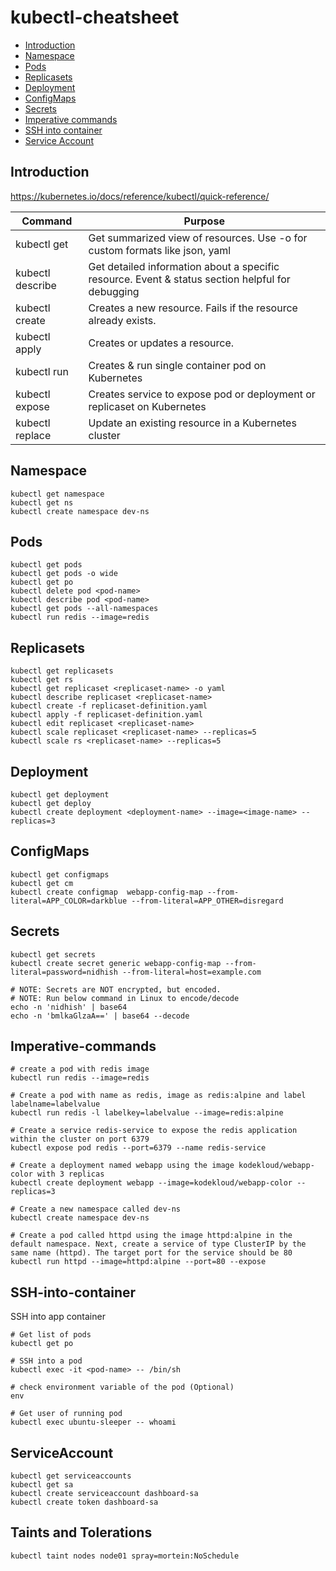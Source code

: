 # kubectl-cheatsheet
- [Introduction](#Introduction)
- [Namespace](#Namespace)
- [Pods](#Pods)
- [Replicasets](#Replicasets)
- [Deployment](#Deployment)
- [ConfigMaps](#ConfigMaps)
- [Secrets](#Secrets)
- [Imperative commands](#Imperative-commands)
- [SSH into container](#SSH-into-container)
- [Service Account](#ServiceAccount)


## Introduction
https://kubernetes.io/docs/reference/kubectl/quick-reference/

| Command | Purpose|
|----------|----------|
| kubectl get|  Get summarized view of resources. Use -o for custom formats like json, yaml  |
| kubectl describe| Get detailed information about a specific resource. Event & status section helpful for debugging  |
| kubectl create  | Creates a new resource. Fails if the resource already exists.  |
| kubectl apply | Creates or updates a resource.   |
| kubectl run | Creates & run single container pod on Kubernetes   |
| kubectl expose | Creates service to expose pod or deployment or replicaset on Kubernetes  |
| kubectl replace | Update an existing resource in a Kubernetes cluster  |

## Namespace
```
kubectl get namespace
kubectl get ns
kubectl create namespace dev-ns
```


## Pods
```
kubectl get pods
kubectl get pods -o wide
kubectl get po
kubectl delete pod <pod-name>
kubectl describe pod <pod-name>
kubectl get pods --all-namespaces
kubectl run redis --image=redis
```

## Replicasets
```
kubectl get replicasets
kubectl get rs
kubectl get replicaset <replicaset-name> -o yaml
kubectl describe replicaset <replicaset-name>
kubectl create -f replicaset-definition.yaml
kubectl apply -f replicaset-definition.yaml
kubectl edit replicaset <replicaset-name>
kubectl scale replicaset <replicaset-name> --replicas=5
kubectl scale rs <replicaset-name> --replicas=5
```


## Deployment
```
kubectl get deployment
kubectl get deploy
kubectl create deployment <deployment-name> --image=<image-name> --replicas=3
```

## ConfigMaps
```
kubectl get configmaps
kubectl get cm
kubectl create configmap  webapp-config-map --from-literal=APP_COLOR=darkblue --from-literal=APP_OTHER=disregard
```


## Secrets
```
kubectl get secrets
kubectl create secret generic webapp-config-map --from-literal=password=nidhish --from-literal=host=example.com

# NOTE: Secrets are NOT encrypted, but encoded.
# NOTE: Run below command in Linux to encode/decode
echo -n 'nidhish' | base64
echo -n 'bmlkaGlzaA==' | base64 --decode
```


## Imperative-commands
```
# create a pod with redis image
kubectl run redis --image=redis

# Create a pod with name as redis, image as redis:alpine and label labelname=labelvalue
kubectl run redis -l labelkey=labelvalue --image=redis:alpine

# Create a service redis-service to expose the redis application within the cluster on port 6379
kubectl expose pod redis --port=6379 --name redis-service

# Create a deployment named webapp using the image kodekloud/webapp-color with 3 replicas
kubectl create deployment webapp --image=kodekloud/webapp-color --replicas=3

# Create a new namespace called dev-ns
kubectl create namespace dev-ns

# Create a pod called httpd using the image httpd:alpine in the default namespace. Next, create a service of type ClusterIP by the same name (httpd). The target port for the service should be 80
kubectl run httpd --image=httpd:alpine --port=80 --expose
```

## SSH-into-container
SSH into app container
```
# Get list of pods
kubectl get po

# SSH into a pod
kubectl exec -it <pod-name> -- /bin/sh

# check environment variable of the pod (Optional)
env

# Get user of running pod
kubectl exec ubuntu-sleeper -- whoami
```


## ServiceAccount
```
kubectl get serviceaccounts
kubectl get sa
kubectl create serviceaccount dashboard-sa
kubectl create token dashboard-sa
```


## Taints and Tolerations
```
kubectl taint nodes node01 spray=mortein:NoSchedule
```
